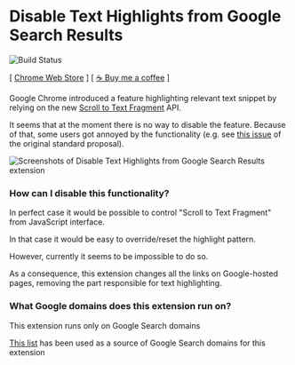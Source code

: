 # Disable Text Highlights from Google Search Results

![Build Status](https://github.com/everyonesdesign/disable-google-search-text-highlights/actions/workflows/test/badge.svg)

[ [Chrome Web Store](https://chrome.google.com/webstore/detail/disable-google-search-tex/ompocnnmgiaoieoanemepjflbokldhom) ]
[ [☕ Buy me a coffee](https://buymeacoff.ee/everyonesdesign) ]

Google Chrome introduced a feature highlighting relevant text snippet
by relying on the new
[Scroll to Text Fragment](https://chromestatus.com/feature/4733392803332096) API.

It seems that at the moment there is no way to disable the feature.
Because of that, some users got annoyed by the functionality
(e.g. see [this issue](https://github.com/WICG/scroll-to-text-fragment/issues/122)
of the original standard proposal).

![Screenshots of Disable Text Highlights from Google Search Results extension](./screenshot.png)

### How can I disable this functionality?

In perfect case it would be possible to control "Scroll to Text Fragment"
from JavaScript interface.

In that case it would be easy to override/reset the highlight pattern.

However, currently it seems to be impossible to do so.

As a consequence, this extension changes all the links on
Google-hosted pages, removing the part responsible for text highlighting.

### What Google domains does this extension run on?

This extension runs only on Google Search domains

[This list](https://www.google.com/supported_domains)
has been used as a source of Google Search domains for this extension
